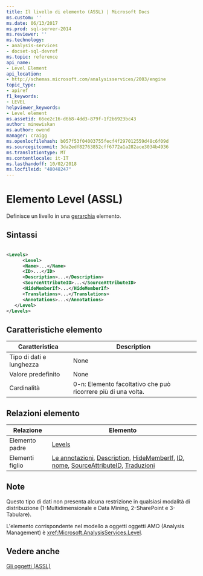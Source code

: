 ```yaml
---
title: Il livello di elemento (ASSL) | Microsoft Docs
ms.custom: ''
ms.date: 06/13/2017
ms.prod: sql-server-2014
ms.reviewer: ''
ms.technology:
- analysis-services
- docset-sql-devref
ms.topic: reference
api_name:
- Level Element
api_location:
- http://schemas.microsoft.com/analysisservices/2003/engine
topic_type:
- apiref
f1_keywords:
- LEVEL
helpviewer_keywords:
- Level element
ms.assetid: 66ee2c16-d6b8-4dd3-879f-1f2b6923bc43
author: minewiskan
ms.author: owend
manager: craigg
ms.openlocfilehash: b057f53f04003755fecf4f297012559d48c6f09d
ms.sourcegitcommit: 3da2edf82763852cff6772a1a282ace3034b4936
ms.translationtype: MT
ms.contentlocale: it-IT
ms.lasthandoff: 10/02/2018
ms.locfileid: "48048247"
---
```

# <a name="level-element-assl"></a>Elemento Level (ASSL)
  Definisce un livello in una [gerarchia](hierarchy-element-assl.md) elemento.  
  
## <a name="syntax"></a>Sintassi  
  
```xml  
  
<Levels>  
      <Level>  
      <Name>...</Name>  
      <ID>...</ID>  
      <Description>...</Description>  
      <SourceAttributeID>...</SourceAttributeID>  
      <HideMemberIf>...</HideMemberIf>  
      <Translations>...</Translations>  
      <Annotations>...</Annotations>  
   </Level>  
</Levels>  
```  
  
## <a name="element-characteristics"></a>Caratteristiche elemento  
  
|Caratteristica|Description|  
|--------------------|-----------------|  
|Tipo di dati e lunghezza|None|  
|Valore predefinito|None|  
|Cardinalità|0-n: Elemento facoltativo che può ricorrere più di una volta.|  
  
## <a name="element-relationships"></a>Relazioni elemento  
  
|Relazione|Elemento|  
|------------------|-------------|  
|Elemento padre|[Levels](../collections/levels-element-assl.md)|  
|Elementi figlio|[Le annotazioni](../collections/annotations-element-assl.md), [Description](../properties/description-element-assl.md), [HideMemberIf](../properties/hidememberif-element-assl.md), [ID](../properties/id-element-assl.md), [nome](../properties/name-element-assl.md), [SourceAttributeID](../properties/attributeid-element-assl.md), [Traduzioni](../collections/translations-element-assl.md)|  
  
## <a name="remarks"></a>Note  
 Questo tipo di dati non presenta alcuna restrizione in qualsiasi modalità di distribuzione (1-Multidimensionale e Data Mining, 2-SharePoint e 3-Tabulare).  
  
 L'elemento corrispondente nel modello a oggetti oggetti AMO (Analysis Management) è <xref:Microsoft.AnalysisServices.Level>.  
  
## <a name="see-also"></a>Vedere anche  
 [Gli oggetti &#40;ASSL&#41;](objects-assl.md)  
  
  
